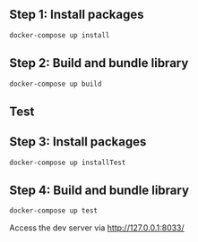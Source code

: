 ## Step 1: Install packages
```sh
docker-compose up install
```
## Step 2: Build and bundle library
```sh
docker-compose up build
```


## Test
## Step 3: Install packages
```sh
docker-compose up installTest
```

## Step 4: Build and bundle library
```sh
docker-compose up test
```
Access the dev server via http://127.0.0.1:8033/